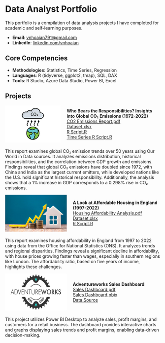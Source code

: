 # Data Analyst Portfolio
This portfolio is a compilation of data analysis projects I have completed for academic and self-learning purposes.

- **Email**: [vnhoaian791@gmail.com](vnhoaian791@gmail.com)
- **LinkedIn**: [linkedin.com/vnhoaian](https://www.linkedin.com/in/vnhoaian/)

## Core Competencies

- **Methodologies**: Statistics, Time Series, Regression
- **Languages**: R (tidyverse, ggplot2, tmap), SQL, DAX <!-- Python (Pandas, Numpy, Scikit-Learn, Scipy, Keras, Matplotlib), -->  
- **Tools**: R Studio, Azure Data Studio, Power BI, Excel

## Projects
<div style="display: flex; align-items: center; margin-bottom: 20px;">
    <img align="left" width="200" height="120" src="assets/img/CO2 emissions.jpg" style="margin-right: 20px;">
    <div>
        <strong>Who Bears the Responsibilities? Insights into Global CO₂ Emissions (1972-2022)</strong>
        <br />
        <a href="Global-CO2-Emissions/Global CO2 Emissions - Report.pdf"> CO2 Emissions Report.pdf</a>
        <br />
        <a href="Global-CO2-Emissions/Global CO2 Emissions - Dataset.xlsx">Dataset.xlsx</a>
        <br />
        <a href="Global-CO2-Emissions/Global CO2 Emissions - RScript.R">R Script.R</a>
        <br />
        <a href="Global-CO2-Emissions/Global CO2 Emissions - Time series (gdp and co2).R">Time Series R Script.R</a>
    </div>
</div>

This report examines global CO₂ emission trends over 50 years using Our World in Data sources. It analyzes emissions distribution, historical responsibilities, and the correlation between GDP growth and emissions. Findings reveal that global CO₂ emissions have doubled since 1972, with China and India as the largest current emitters, while developed nations like the U.S. hold significant historical responsibility. Additionally, the analysis shows that a 1% increase in GDP corresponds to a 0.298% rise in CO₂ emissions.

<div style="display: flex; align-items: center; margin-bottom: 20px;">
    <img align="left" width="200" height="120" src="assets/img/Housing affordability.jpg" style="margin-right: 20px;">
    <div>
        <strong>A Look at Affordable Housing in England (1997-2022)</strong>
        <br />
        <a href="Housing-Affordability-Analysis/Housing Affordability Report.pdf">Housing Affordability Analysis.pdf</a>
        <br />
        <a href="Housing-Affordability-Analysis/Dataset.xlsx">Dataset.xlsx</a>
        <br />
        <a href="Housing-Affordability-Analysis/Housing Affordability RScript.R">R Script.R</a>
    </div>
</div>


This report examines housing affordability in England from 1997 to 2022 using data from the Office for National Statistics (ONS). It analyzes trends and regional disparities. Findings reveal a significant decline in affordability, with house prices growing faster than wages, especially in southern regions like London. The affordability ratio, based on five years of income, highlights these challenges.

<div style="display: flex; align-items: center; margin-bottom: 20px;">
    <img align="left" width="200" height="120" src="assets/img/AdventureWorks_Logo.png" style="margin-right: 20px;">
    <div>
        <strong>Adventureworks Sales Dashboard</strong>
        <br />
        <a href="Adventureworks/AW Dashboard.pdf">Sales Dashboard.pdf</a>
        <br />
        <a href="Adventureworks/AW Dashboard.pbix">Sales Dashboard.pbix</a>
        <br />
        <a href="https://ourworldindata.org/covid-deaths">Data Source</a>
    </div>
</div>


This project utilizes Power BI Desktop to analyze sales, profit margins, and customers for a retail business. The dashboard provides interactive charts and graphs displaying sales trends and profit margins, enabling data-driven decision-making.

